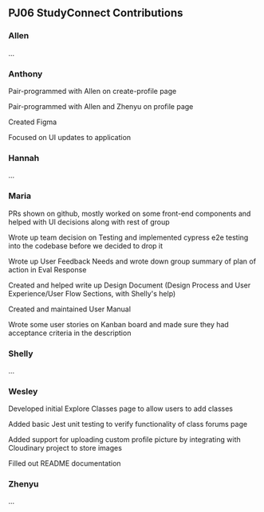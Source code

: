## PJ06 StudyConnect Contributions

### Allen
...

### Anthony

Pair-programmed with Allen on create-profile page

Pair-programmed with Allen and Zhenyu on profile page

Created Figma

Focused on UI updates to application

### Hannah
...

### Maria

PRs shown on github, mostly worked on some front-end components and helped with UI decisions along with rest of group

Wrote up team decision on Testing and implemented cypress e2e testing into the codebase before we decided to drop it

Wrote up User Feedback Needs and wrote down group summary of plan of action in Eval Response 

Created and helped write up Design Document (Design Process and User Experience/User Flow Sections, with Shelly's help)

Created and maintained User Manual

Wrote some user stories on Kanban board and made sure they had acceptance criteria in the description

### Shelly
...

### Wesley
Developed initial Explore Classes page to allow users to add classes

Added basic Jest unit testing to verify functionality of class forums page

Added support for uploading custom profile picture by integrating with Cloudinary project to store images

Filled out README documentation

### Zhenyu
...
